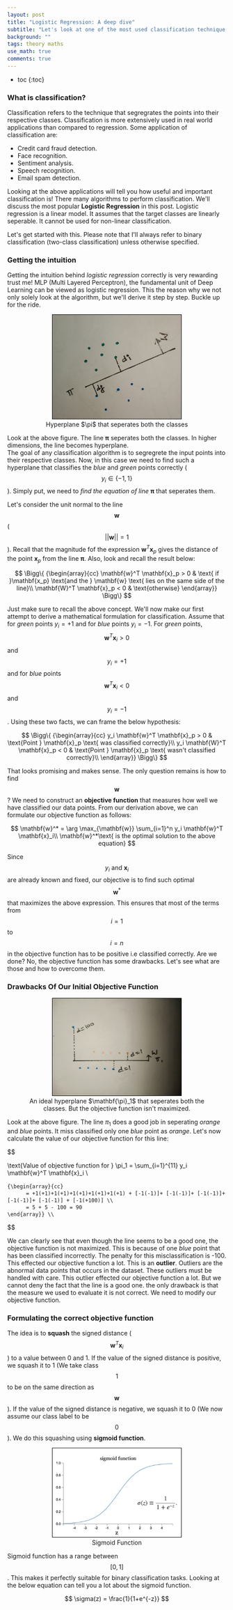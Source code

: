 ```yaml
---
layout: post
title: "Logistic Regression: A deep dive"
subtitle: "Let's look at one of the most used classification technique in detail"
background: ""
tags: theory maths
use_math: true
comments: true
---
```

* toc
{:toc}

### What is classification?

Classification refers to the technique that segregrates the points into their respective classes. Classification is more extensively used in real world applications than compared to regression. Some application of classification are:

* Credit card fraud detection.
* Face recognition.
* Sentiment analysis.
* Speech recognition.
* Email spam detection.

Looking at the above applications will tell you how useful and important classification is!
There many algorithms to perform classification. We'll discuss the most popular **Logistic Regression** in this post. Logistic regression is a linear model. It assumes that the target classes are linearly seperable. It cannot be used for non-linear classification.

Let's get started with this. Please note that I'll always refer to binary classification (two-class classification) unless otherwise specified.

### Getting the intuition

Getting the intuition behind _logistic regression_ correctly is very rewarding trust me! MLP (Multi Layered Perceptron), the fundamental unit of Deep Learning can be viewed as logistic regression. This the reason why we not only solely look at the algorithm, but we'll derive it step by step. Buckle up for the ride.

<center>
    <figure>
        <img src="/img/posts/logistic-regression/hyperplane.jpg" style="border: 1px solid black; max-width: 70%;">
        <figcaption>Hyperplane $\pi$ that seperates both the classes</figcaption>
    </figure>
</center>

Look at the above figure. The line $\mathbf{\pi}$ seperates both the classes. In higher dimensions, the line becomes hyperplane.  
The goal of any classification algorithm is to segregrete the input points into their respective classes. Now, in this case we need to find such a hyperplane that classifies the _blue_ and _green_ points correctly ($$y_i \in \{-1, 1\}$$). Simply put, we need to _find the equation of line_ $\mathbf{\pi}$ that seperates them.

Let's consider the unit normal to the line 
$$\mathbf{w}$$ 
($$ \vert\vert \mathbf{w} \vert\vert = 1$$). Recall that the magnitude fof the expression $\mathbf{w}^T \mathbf{x}_p$ gives the distance of the point $\mathbf{x}_p$ from the line $\mathbf{\pi}$. Also, look and recall the result below: 

$$
\Bigg\{ 
    {\begin{array}{cc}
        \mathbf{w}^T \mathbf{x}_p > 0 & \text{ if }\mathbf{x_p} \text{and the } \mathbf{w} \text{ lies on the same side of the line}\\
        \mathbf{W}^T \mathbf{x}_p < 0 & \text{otherwise}
    \end{array}} 
\Bigg\}
$$

Just make sure to recall the above concept. We'll now make our first attempt to derive a mathematical formulation for classification. Assume that for _green_ points $y_i = +1$ and for _blue_ points $y_i = -1$. For _green_ points, $$\mathbf{w}^T \mathbf{x}_i > 0$$ and $$y_i = +1$$ and for _blue_ points $$\mathbf{w}^T \mathbf{x}_i < 0$$ and $$y_i = -1$$. Using these two facts, we can frame the below hypothesis:

$$
\Bigg\{ 
    {\begin{array}{cc}
        y_i \mathbf{w}^T \mathbf{x}_p > 0 & \text{Point } \mathbf{x}_p \text{ was classified correctly}\\
        y_i \mathbf{W}^T \mathbf{x}_p < 0 & \text{Point } \mathbf{x}_p \text{ wasn't classified correctly}\\
    \end{array}} 
\Bigg\}
$$

That looks promising and makes sense. The only question remains is how to find $$\mathbf{w}$$? We need to construct an **objective function** that measures how well we have classified our data points. From our derivation above, we can formulate our objective function as follows:

$$
\mathbf{w}^* = \arg \max_{\mathbf{w}} \sum_{i=1}^n y_i \mathbf{w}^T \mathbf{x}_i\\
\mathbf{w}^*\text{ is the optimal solution to the above equation}
$$

Since $$y_i \text{ and } \mathbf{x}_i$$ are already known and fixed, our objective is to find such optimal $$\mathbf{w}^*$$ that maximizes the above expression. This ensures that most of the terms from $$i=1$$ to $$i=n$$ in the objective function has to be positive i.e classified correctly. Are we done? No, the objective function has some drawbacks. Let's see what are those and how to overcome them.

### Drawbacks Of Our Initial Objective Function

<center>
    <figure>
        <img src="/img/posts/logistic-regression/objective_function.jpg" style="border: 1px solid black; max-width: 70%;">
        <figcaption>An ideal hyperplane $\mathbf{\pi}_1$ that seperates both the classes. But the objective function isn't maximized.</figcaption>
    </figure>
</center>

Look at the above figure. The line $\pi_1$ does a good job in seperating _orange_ and _blue_ points. It miss classified only one _blue_ point as _orange_. Let's now calculate the value of our objective function for this line:

$$

\text{Value of objective function for } \pi_1 = \sum_{i=1}^{11} y_i \mathbf{w}^T \mathbf{x}_i \\

    {\begin{array}{cc}
          = +1(+1)+1(+1)+1(+1)+1(+1)+1(+1) + [-1(-1)]+ [-1(-1)]+ [-1(-1)]+ [-1(-1)]+ [-1(-1)] + [-1(+100)] \\
          = 5 + 5 - 100 = 90
    \end{array}} \\
$$

We can clearly see that even though the line seems to be a good one, the objective function is not maximized. This is because of one _blue_ point that has been classified incorrectly. The penalty for this misclassification is -100. This effected our objective function a lot. This is an **outlier**. Outliers are the abnormal data points that occurs in the dataset. These outliers must be handled with care. This outlier effected our objective function a lot. But we cannot deny the fact that the line is a good one. the only drawback is that the measure we used to evaluate it is not correct. We need to modify our objective function.

### Formulating the correct objective function

The idea is to **squash** the signed distance ($$\mathbf{w}^T\mathbf{x}_i$$) to a value between 0 and 1. If the value of the signed distance is positive, we squash it to 1 (We take class $$1$$ to be on the same direction as $$\mathbf{w}$$). If the value of the signed distance is negative, we squash it to 0 (We now assume our class label to be $$0$$). We do this squashing using **sigmoid function**.

<center>
    <figure>
        <img src="/img/posts/logistic-regression/sigmoid.png" style="border: 1px solid black; max-width: 70%;">
        <figcaption>Sigmoid Function</figcaption>
    </figure>
</center>

Sigmoid function has a range between $$[0, 1]$$. This makes it perfectly suitable for binary classification tasks. Looking at the below equation can tell you a lot about the sigmoid function.

$$
\sigma(z) = \frac{1}{1+e^{-z}}
$$